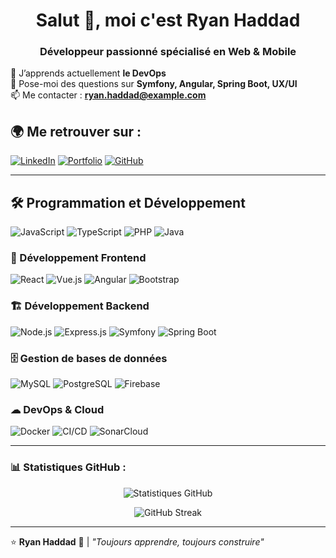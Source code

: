 <h1 align="center">Salut 👋, moi c'est Ryan Haddad</h1>
<h3 align="center">Développeur passionné spécialisé en Web & Mobile</h3>

🌱 J’apprends actuellement **le DevOps**  
💬 Pose-moi des questions sur **Symfony, Angular, Spring Boot, UX/UI**  
📫 Me contacter : **ryan.haddad@example.com**  

## 🌍 Me retrouver sur :
[![LinkedIn](https://img.shields.io/badge/-LinkedIn-0077B5?style=for-the-badge&logo=linkedin&logoColor=white)](https://linkedin.com/in/ryanhaddad)
[![Portfolio](https://img.shields.io/badge/-Portfolio-000?style=for-the-badge&logo=vercel&logoColor=white)](https://your-portfolio.com)
[![GitHub](https://img.shields.io/badge/-GitHub-181717?style=for-the-badge&logo=github&logoColor=white)](https://github.com/ryanhaddad)

---

## 🛠 Programmation et Développement
![JavaScript](https://img.shields.io/badge/-JavaScript-F7DF1E?style=for-the-badge&logo=javascript&logoColor=black)
![TypeScript](https://img.shields.io/badge/-TypeScript-3178C6?style=for-the-badge&logo=typescript&logoColor=white)
![PHP](https://img.shields.io/badge/-PHP-777BB4?style=for-the-badge&logo=php&logoColor=white)
![Java](https://img.shields.io/badge/-Java-007396?style=for-the-badge&logo=java&logoColor=white)

### 🎨 Développement Frontend
![React](https://img.shields.io/badge/-React-61DAFB?style=for-the-badge&logo=react&logoColor=black)
![Vue.js](https://img.shields.io/badge/-Vue.js-4FC08D?style=for-the-badge&logo=vue.js&logoColor=white)
![Angular](https://img.shields.io/badge/-Angular-DD0031?style=for-the-badge&logo=angular&logoColor=white)
![Bootstrap](https://img.shields.io/badge/-Bootstrap-7952B3?style=for-the-badge&logo=bootstrap&logoColor=white)

### 🏗 Développement Backend
![Node.js](https://img.shields.io/badge/-Node.js-339933?style=for-the-badge&logo=node.js&logoColor=white)
![Express.js](https://img.shields.io/badge/-Express.js-000000?style=for-the-badge&logo=express&logoColor=white)
![Symfony](https://img.shields.io/badge/-Symfony-000000?style=for-the-badge&logo=symfony&logoColor=white)
![Spring Boot](https://img.shields.io/badge/-Spring%20Boot-6DB33F?style=for-the-badge&logo=spring-boot&logoColor=white)

### 🗄 Gestion de bases de données
![MySQL](https://img.shields.io/badge/-MySQL-4479A1?style=for-the-badge&logo=mysql&logoColor=white)
![PostgreSQL](https://img.shields.io/badge/-PostgreSQL-336791?style=for-the-badge&logo=postgresql&logoColor=white)
![Firebase](https://img.shields.io/badge/-Firebase-FFCA28?style=for-the-badge&logo=firebase&logoColor=black)

### ☁ DevOps & Cloud
![Docker](https://img.shields.io/badge/-Docker-2496ED?style=for-the-badge&logo=docker&logoColor=white)
![CI/CD](https://img.shields.io/badge/-CI/CD-FF4088?style=for-the-badge&logo=git&logoColor=white)
![SonarCloud](https://img.shields.io/badge/-SonarCloud-F3702A?style=for-the-badge&logo=sonarcloud&logoColor=white)

---

### 📊 Statistiques GitHub :
<p align="center">
  <img src="https://github-readme-stats.vercel.app/api?username=ryanhaddad&show_icons=true&theme=dark" alt="Statistiques GitHub" />
</p>
<p align="center">
  <img src="https://github-readme-streak-stats.herokuapp.com/?user=ryanhaddad&theme=dark" alt="GitHub Streak" />
</p>

---

⭐ **Ryan Haddad** 🚀 | _"Toujours apprendre, toujours construire"_
